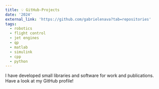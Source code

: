 ```yaml
---
title: 💡 GitHub-Projects
date: '2024'
external_link: 'https://github.com/gabrielenava?tab=repositories' 
tags:
  - robotics
  - flight control
  - jet engines
  - qp
  - matlab
  - simulink
  - cpp
  - python
---
```


I have developed small libraries and software for work and publications. Have a look at my GitHub profile!

<!--more-->

